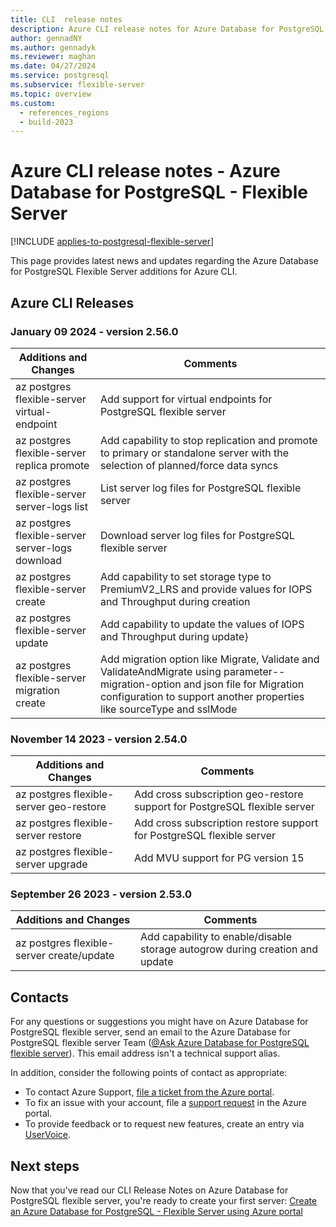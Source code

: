 ```yaml
---
title: CLI  release notes
description: Azure CLI release notes for Azure Database for PostgreSQL - Flexible Server.
author: gennadNY
ms.author: gennadyk
ms.reviewer: maghan
ms.date: 04/27/2024
ms.service: postgresql
ms.subservice: flexible-server
ms.topic: overview
ms.custom:
  - references_regions
  - build-2023
---
```

# Azure CLI release notes - Azure Database for PostgreSQL - Flexible Server

[!INCLUDE [applies-to-postgresql-flexible-server](../includes/applies-to-postgresql-flexible-server.md)]

This page provides latest news and updates regarding the Azure Database for PostgreSQL Flexible Server additions for Azure CLI.  

## Azure CLI Releases

### January 09 2024 - version 2.56.0

| Additions and Changes |Comments|
| --- | --- | 
|az postgres flexible-server virtual-endpoint | Add support for virtual endpoints for PostgreSQL flexible server| 
|az postgres flexible-server replica promote| Add capability to stop replication and promote to primary or standalone server with the selection of planned/force data syncs|
 az postgres flexible-server server-logs list| List server log files for PostgreSQL flexible server|
|az postgres flexible-server server-logs download|Download server log files for PostgreSQL flexible server|
|az postgres flexible-server create|  Add capability to set storage type to PremiumV2_LRS and provide values for IOPS and Throughput during creation|
|az postgres flexible-server update|Add capability to update the values of IOPS and Throughput during update}
|az postgres flexible-server migration create|Add migration option like Migrate, Validate and ValidateAndMigrate using parameter--migration-option and json file for Migration configuration to support another properties like sourceType and sslMode|

### November 14  2023 - version 2.54.0

| Additions and Changes |Comments|
| --- | --- | 
|az postgres flexible-server geo-restore|Add cross subscription geo-restore support for PostgreSQL flexible server|
|az postgres flexible-server restore|  Add cross subscription restore support for PostgreSQL flexible server |
|az postgres flexible-server upgrade| Add MVU support for PG version 15|

### September 26 2023 - version 2.53.0
| Additions and Changes |Comments|
| --- | --- | 
|az postgres flexible-server create/update|Add capability to enable/disable storage autogrow during creation and update|

## Contacts

For any questions or suggestions you might have on Azure Database for PostgreSQL flexible server, send an email to the Azure Database for PostgreSQL flexible server Team ([@Ask Azure Database for PostgreSQL flexible server](mailto:AskAzureDBforPostgreSQL@service.microsoft.com)). This email address isn't a technical support alias.

In addition, consider the following points of contact as appropriate:

- To contact Azure Support, [file a ticket from the Azure portal](https://portal.azure.com/?#blade/Microsoft_Azure_Support/HelpAndSupportBlade).
- To fix an issue with your account, file a [support request](https://portal.azure.com/#blade/Microsoft_Azure_Support/HelpAndSupportBlade/newsupportrequest) in the Azure portal.
- To provide feedback or to request new features, create an entry via [UserVoice](https://feedback.azure.com/forums/597976-azure-database-for-postgresql).

## Next steps

Now that you've read our CLI Release Notes on Azure Database for PostgreSQL flexible server, you're ready to create your first server: [Create an Azure Database for PostgreSQL - Flexible Server using Azure portal](./quickstart-create-server-portal.md)

